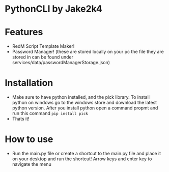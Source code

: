 # PythonCLI by Jake2k4

# Features
- RedM Script Template Maker!
- Password Manager! (these are stored locally on your pc the file they are stored in can be found under services/data/passwordManagerStorage.json)

# Installation
- Make sure to have python installed, and the pick library. To install python on windows go to the windows store and download the latest python version. After you install python open a command propmt and run this command ```pip install pick```
- Thats it!

# How to use
- Run the main.py file or create a shortcut to the main.py file and place it on your desktop and run the shortcut! Arrow keys and enter key to navigate the menu
